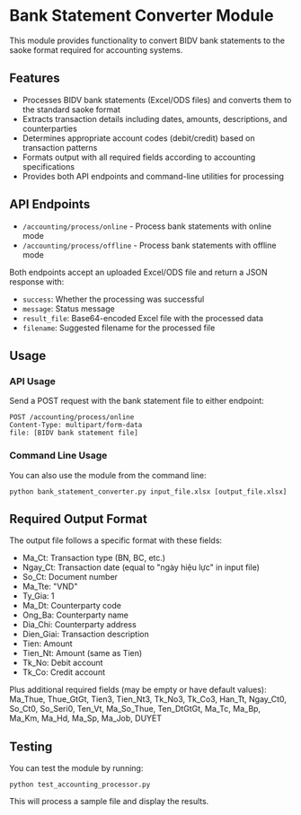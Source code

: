 # Bank Statement Converter Module

This module provides functionality to convert BIDV bank statements to the saoke format required for accounting systems.

## Features

- Processes BIDV bank statements (Excel/ODS files) and converts them to the standard saoke format
- Extracts transaction details including dates, amounts, descriptions, and counterparties
- Determines appropriate account codes (debit/credit) based on transaction patterns
- Formats output with all required fields according to accounting specifications
- Provides both API endpoints and command-line utilities for processing

## API Endpoints

- `/accounting/process/online` - Process bank statements with online mode
- `/accounting/process/offline` - Process bank statements with offline mode

Both endpoints accept an uploaded Excel/ODS file and return a JSON response with:
- `success`: Whether the processing was successful
- `message`: Status message
- `result_file`: Base64-encoded Excel file with the processed data
- `filename`: Suggested filename for the processed file

## Usage

### API Usage

Send a POST request with the bank statement file to either endpoint:

```
POST /accounting/process/online
Content-Type: multipart/form-data
file: [BIDV bank statement file]
```

### Command Line Usage

You can also use the module from the command line:

```
python bank_statement_converter.py input_file.xlsx [output_file.xlsx]
```

## Required Output Format

The output file follows a specific format with these fields:

- Ma_Ct: Transaction type (BN, BC, etc.)
- Ngay_Ct: Transaction date (equal to "ngày hiệu lực" in input file)
- So_Ct: Document number
- Ma_Tte: "VND"
- Ty_Gia: 1
- Ma_Dt: Counterparty code
- Ong_Ba: Counterparty name
- Dia_Chi: Counterparty address
- Dien_Giai: Transaction description
- Tien: Amount
- Tien_Nt: Amount (same as Tien)
- Tk_No: Debit account
- Tk_Co: Credit account

Plus additional required fields (may be empty or have default values):
Ma_Thue, Thue_GtGt, Tien3, Tien_Nt3, Tk_No3, Tk_Co3, Han_Tt, Ngay_Ct0,
So_Ct0, So_Seri0, Ten_Vt, Ma_So_Thue, Ten_DtGtGt, Ma_Tc, Ma_Bp, Ma_Km,
Ma_Hd, Ma_Sp, Ma_Job, DUYET

## Testing

You can test the module by running:

```
python test_accounting_processor.py
```

This will process a sample file and display the results.
